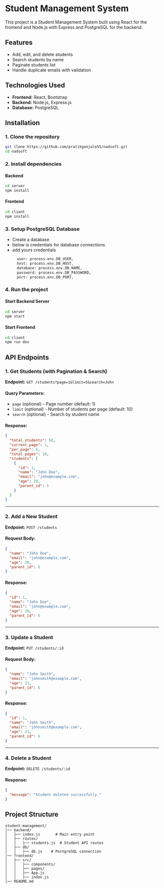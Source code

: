 # Student Management System

This project is a Student Management System built using React for the frontend and Node.js with Express and PostgreSQL for the backend.

## Features
- Add, edit, and delete students
- Search students by name
- Paginate students list
- Handle duplicate emails with validation

## Technologies Used
- **Frontend:** React, Bootstrap
- **Backend:** Node.js, Express.js
- **Database:** PostgreSQL

## Installation

### 1. Clone the repository
```sh
git clone https://github.com/pratikganjale55/nadsoft.git
cd nadsoft
```

### 2. Install dependencies
#### Backend
```sh
cd server
npm install
```

#### Frontend
```sh
cd client
npm install
```

### 3. Setup PostgreSQL Database
- Create a database 
- below is credentials for database connections
- add yours credentials
  ```sh
    user: process.env.DB_USER,
    host: process.env.DB_HOST,
    database: process.env.DB_NAME,
    password: process.env.DB_PASSWORD,
    port: process.env.DB_PORT,
  ```

### 4. Run the project
#### Start Backend Server
```sh
cd server
npm start
```
#### Start Frontend
```sh
cd client
npm run dev
```

## API Endpoints

### 1. Get Students (with Pagination & Search)
**Endpoint:** `GET /students?page=1&limit=5&search=John`

#### Query Parameters:
- `page` (optional) - Page number (default: 1)
- `limit` (optional) - Number of students per page (default: 10)
- `search` (optional) - Search by student name

#### Response:
```json
{
  "total_students": 50,
  "current_page": 1,
  "per_page": 5,
  "total_pages": 10,
  "students": [
    {
      "id": 1,
      "name": "John Doe",
      "email": "john@example.com",
      "age": 20,
      "parent_id": 5
    }
  ]
}
```

---
### 2. Add a New Student
**Endpoint:** `POST /students`

#### Request Body:
```json
{
  "name": "John Doe",
  "email": "john@example.com",
  "age": 20,
  "parent_id": 5
}
```

#### Response:
```json
{
  "id": 1,
  "name": "John Doe",
  "email": "john@example.com",
  "age": 20,
  "parent_id": 5
}
```

---
### 3. Update a Student
**Endpoint:** `PUT /students/:id`

#### Request Body:
```json
{
  "name": "John Smith",
  "email": "johnsmith@example.com",
  "age": 21,
  "parent_id": 6
}
```

#### Response:
```json
{
  "id": 1,
  "name": "John Smith",
  "email": "johnsmith@example.com",
  "age": 21,
  "parent_id": 6
}
```

---
### 4. Delete a Student
**Endpoint:** `DELETE /students/:id`

#### Response:
```json
{
  "message": "Student deleted successfully."
}
```

## Project Structure
```
student-management/
│── backend/
│   ├── index.js       # Main entry point
│   ├── routes/
│   │   ├── students.js  # Student API routes
│   ├── db/
│   │   ├── db.js    # PostgreSQL connection
│── frontend/
│   ├── src/
│   │   ├── components/
│   │   ├── pages/
│   │   ├── App.js
│   │   ├── index.js
│── README.md
```